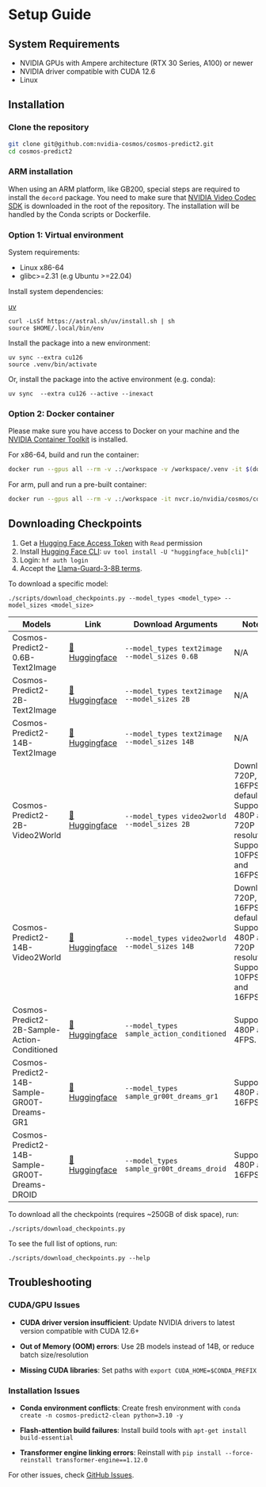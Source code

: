 # Setup Guide

## System Requirements

* NVIDIA GPUs with Ampere architecture (RTX 30 Series, A100) or newer
* NVIDIA driver compatible with CUDA 12.6
* Linux

## Installation

### Clone the repository

```bash
git clone git@github.com:nvidia-cosmos/cosmos-predict2.git
cd cosmos-predict2
```

### ARM installation

When using an ARM platform, like GB200, special steps are required to install the `decord` package.
You need to make sure that [NVIDIA Video Codec SDK](https://developer.nvidia.com/nvidia-video-codec-sdk/download) is downloaded in the root of the repository.
The installation will be handled by the Conda scripts or Dockerfile.

### Option 1: Virtual environment

System requirements:

* Linux x86-64
* glibc>=2.31 (e.g Ubuntu >=22.04)

Install system dependencies:

[uv](https://docs.astral.sh/uv/getting-started/installation/)

```shell
curl -LsSf https://astral.sh/uv/install.sh | sh
source $HOME/.local/bin/env
```

Install the package into a new environment:

```shell
uv sync --extra cu126
source .venv/bin/activate
```

Or, install the package into the active environment (e.g. conda):

```shell
uv sync  --extra cu126 --active --inexact
```

### Option 2: Docker container

Please make sure you have access to Docker on your machine and the [NVIDIA Container Toolkit](https://docs.nvidia.com/datacenter/cloud-native/container-toolkit/install-guide.html) is installed.

For x86-64, build and run the container:

```bash
docker run --gpus all --rm -v .:/workspace -v /workspace/.venv -it $(docker build -f uv.Dockerfile -q .)
```

For arm, pull and run a pre-built container:

```bash
docker run --gpus all --rm -v .:/workspace -it nvcr.io/nvidia/cosmos/cosmos-predict2-container:1.2
```

## Downloading Checkpoints

1. Get a [Hugging Face Access Token](https://huggingface.co/settings/tokens) with `Read` permission
2. Install [Hugging Face CLI](https://huggingface.co/docs/huggingface_hub/en/guides/cli): `uv tool install -U "huggingface_hub[cli]"`
3. Login: `hf auth login`
4. Accept the [Llama-Guard-3-8B terms](https://huggingface.co/meta-llama/Llama-Guard-3-8B).

To download a specific model:

```shell
./scripts/download_checkpoints.py --model_types <model_type> --model_sizes <model_size>
```

| Models | Link | Download Arguments | Notes |
|--------|------|--------------------|-------|
| Cosmos-Predict2-0.6B-Text2Image | [🤗 Huggingface](https://huggingface.co/nvidia/Cosmos-Predict2-0.6B-Text2Image) | `--model_types text2image --model_sizes 0.6B` | N/A |
| Cosmos-Predict2-2B-Text2Image | [🤗 Huggingface](https://huggingface.co/nvidia/Cosmos-Predict2-2B-Text2Image) | `--model_types text2image --model_sizes 2B` | N/A |
| Cosmos-Predict2-14B-Text2Image | [🤗 Huggingface](https://huggingface.co/nvidia/Cosmos-Predict2-14B-Text2Image) | `--model_types text2image --model_sizes 14B` | N/A |
| Cosmos-Predict2-2B-Video2World | [🤗 Huggingface](https://huggingface.co/nvidia/Cosmos-Predict2-2B-Video2World) | `--model_types video2world --model_sizes 2B` | Download 720P, 16FPS by default. Supports 480P and 720P resolution. Supports 10FPS and 16FPS |
| Cosmos-Predict2-14B-Video2World | [🤗 Huggingface](https://huggingface.co/nvidia/Cosmos-Predict2-14B-Video2World) | `--model_types video2world --model_sizes 14B` | Download 720P, 16FPS by default. Supports 480P and 720P resolution. Supports 10FPS and 16FPS |
| Cosmos-Predict2-2B-Sample-Action-Conditioned | [🤗 Huggingface](https://huggingface.co/nvidia/Cosmos-Predict2-2B-Sample-Action-Conditioned) | `--model_types sample_action_conditioned` | Supports 480P and 4FPS. |
| Cosmos-Predict2-14B-Sample-GR00T-Dreams-GR1 | [🤗 Huggingface](https://huggingface.co/nvidia/Cosmos-Predict2-14B-Sample-GR00T-Dreams-GR1) | `--model_types sample_gr00t_dreams_gr1` | Supports 480P and 16FPS. |
| Cosmos-Predict2-14B-Sample-GR00T-Dreams-DROID | [🤗 Huggingface](https://huggingface.co/nvidia/Cosmos-Predict2-14B-Sample-GR00T-Dreams-DROID) | `--model_types sample_gr00t_dreams_droid` | Supports 480P and 16FPS. |

To download all the checkpoints (requires ~250GB of disk space), run:

```shell
./scripts/download_checkpoints.py
```

To see the full list of options, run:

```shell
./scripts/download_checkpoints.py --help
```

## Troubleshooting

### CUDA/GPU Issues

* **CUDA driver version insufficient**: Update NVIDIA drivers to latest version compatible with CUDA 12.6+

* **Out of Memory (OOM) errors**: Use 2B models instead of 14B, or reduce batch size/resolution
* **Missing CUDA libraries**: Set paths with `export CUDA_HOME=$CONDA_PREFIX`

### Installation Issues

* **Conda environment conflicts**: Create fresh environment with `conda create -n cosmos-predict2-clean python=3.10 -y`

* **Flash-attention build failures**: Install build tools with `apt-get install build-essential`
* **Transformer engine linking errors**: Reinstall with `pip install --force-reinstall transformer-engine==1.12.0`

For other issues, check [GitHub Issues](https://github.com/nvidia-cosmos/cosmos-predict2/issues).
